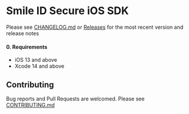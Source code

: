# Smile ID Secure iOS SDK

Please see [CHANGELOG.md](CHANGELOG.md) or 
[Releases](https://github.com/smileidentity/ios-secure/releases) for the most recent version and 
release notes

#### 0. Requirements

- iOS 13 and above
- Xcode 14 and above

## Contributing

Bug reports and Pull Requests are welcomed. Please see [CONTRIBUTING.md](CONTRIBUTING.md)
